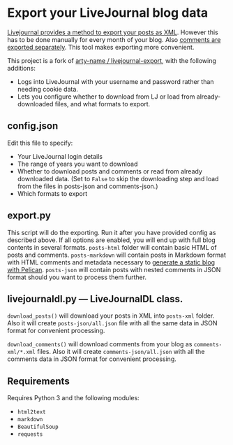 # Export your LiveJournal blog data

[Livejournal provides a method to export your posts as
XML](http://www.livejournal.com/export.bml). However
this has to be done manually for every month of your blog.
Also [comments are exported separately](http://www.livejournal.com/developer/exporting.bml).
This tool makes exporting more convenient.

This project is a fork of [arty-name / livejournal-export](https://github.com/arty-name/livejournal-export),
with the following additions:

- Logs into LiveJournal with your username and password
  rather than needing cookie data.
- Lets you configure whether to download from LJ or load from
  already-downloaded files, and what formats to export.

## config.json

Edit this file to specify:

- Your LiveJournal login details
- The range of years you want to download
- Whether to download posts and comments or read from already downloaded data.
  (Set to `False` to skip the downloading step and load from the files in
  posts-json and comments-json.)
- Which formats to export

## export.py

This script will do the exporting. Run it after you 
have provided config as described above.
If all options are enabled, you will end up with
full blog contents in several formats. `posts-html`
folder will contain basic HTML of posts and comments.
`posts-markdown` will contain posts in Markdown format
with HTML comments and metadata necessary to
[generate a static blog with Pelican](http://docs.getpelican.com/).
`posts-json` will contain posts with nested comments 
in JSON format should you want to process them further.

## livejournaldl.py — LiveJournalDL class.

`download_posts()` will download your posts in XML into `posts-xml`
folder. Also it will create `posts-json/all.json` file with all 
the same data in JSON format for convenient processing.

`download_comments()` will download comments from your blog as
`comments-xml/*.xml` files. Also it will create `comments-json/all.json`
with all the comments data in JSON format for convenient processing.

## Requirements

Requires Python 3 and the following modules:

* `html2text`
* `markdown`
* `BeautifulSoup`
* `requests`
